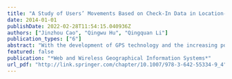 ```yaml
---
title: "A Study of Users’ Movements Based on Check-In Data in Location-Based Social Networks"
date: 2014-01-01
publishDate: 2022-02-28T11:54:15.040936Z
authors: ["Jinzhou Cao", "Qingwu Hu", "Qingquan Li"]
publication_types: ["6"]
abstract: "With the development of GPS technology and the increasing popularity of mobile device, Location-based Social Networks (LBSN) has become a platform that promote the understanding of user behavior, which offers unique conditions for the study of users’ movement patterns. Characteristics of users’ movements can be expressed by places they’ve visited. This paper presents a method to analyze characteristics of users’ movements in spatial and temporal domain based on data collected from a Chinese LBSN Sina Weibo. This paper analyzes spatial characteristics of users’ movement by clustering geographic areas through their check-in popularity. Meanwhile, temporal characteristics and variation of users’ movements on the timeline is analyzed by applying statistical method."
featured: false
publication: "*Web and Wireless Geographical Information Systems*"
url_pdf: "http://link.springer.com/chapter/10.1007/978-3-642-55334-9_4"
---
```



